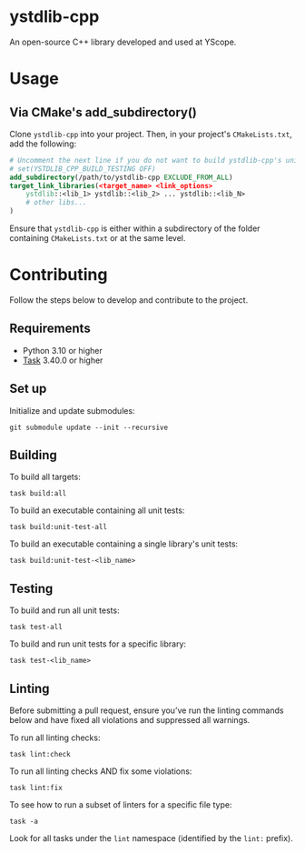 ystdlib-cpp
===================================
An open-source C++ library developed and used at YScope.

# Usage

## Via CMake's add_subdirectory()
Clone `ystdlib-cpp` into your project. Then, in your project's `CMakeLists.txt`, add the following:
```cmake
# Uncomment the next line if you do not want to build ystdlib-cpp's unit tests.
# set(YSTDLIB_CPP_BUILD_TESTING OFF)
add_subdirectory(/path/to/ystdlib-cpp EXCLUDE_FROM_ALL)
target_link_libraries(<target_name> <link_options>
    ystdlib::<lib_1> ystdlib::<lib_2> ... ystdlib::<lib_N>
    # other libs...
)
```
Ensure that `ystdlib-cpp` is either within a subdirectory of the folder containing `CMakeLists.txt`
or at the same level.

# Contributing
Follow the steps below to develop and contribute to the project.

## Requirements
* Python 3.10 or higher
* [Task] 3.40.0 or higher

## Set up
Initialize and update submodules:
```shell
git submodule update --init --recursive
```

## Building
To build all targets:
```shell
task build:all
```

To build an executable containing all unit tests:
```shell
task build:unit-test-all
```

To build an executable containing a single library's unit tests:
```shell
task build:unit-test-<lib_name>
```

## Testing
To build and run all unit tests:
```shell
task test-all
```

To build and run unit tests for a specific library:
```shell
task test-<lib_name>
```

## Linting
Before submitting a pull request, ensure you’ve run the linting commands below and have fixed all
violations and suppressed all warnings.

To run all linting checks:
```shell
task lint:check
```

To run all linting checks AND fix some violations:
```shell
task lint:fix
```

To see how to run a subset of linters for a specific file type:
```shell
task -a
```
Look for all tasks under the `lint` namespace (identified by the `lint:` prefix).

[Task]: https://taskfile.dev
